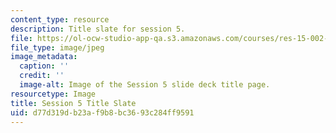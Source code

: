 ```yaml
---
content_type: resource
description: Title slate for session 5.
file: https://ol-ocw-studio-app-qa.s3.amazonaws.com/courses/res-15-002-mission-metrics-finance-training-for-federal-credit-program-professionals-summer-2016/d77d319db23af9b8bc3693c284ff9591_RES15-002_Session_5.jpg
file_type: image/jpeg
image_metadata:
  caption: ''
  credit: ''
  image-alt: Image of the Session 5 slide deck title page.
resourcetype: Image
title: Session 5 Title Slate
uid: d77d319d-b23a-f9b8-bc36-93c284ff9591
---
```

